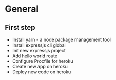 # General

## First step

- Install yarn - a node package management tool
- Install expressjs cli global
- Init new expressjs project
- Add hello world route
- Configure Procfile for heroku
- Create new app on heroku
- Deploy new code on heroku
